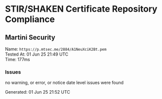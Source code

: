 # STIR/SHAKEN Certificate Repository Compliance

## Martini Security

Name: `https://p.mtsec.me/2884/A1NeuXciK2Bt.pem`\
Tested At: 01 Jun 25 21:49 UTC\
Time: 177ms

### Issues

no warning, or error, or notice date level issues were found

Generated: 01 Jun 25 21:52 UTC